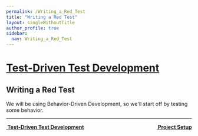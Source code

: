 ```yaml
---
permalink: /Writing_a_Red_Test
title: "Writing a Red Test"
layout: singleWithoutTitle
author_profile: true
sidebar:
  nav: Writing_a_Red_Test
---
```

<h1><a href="/Test_Driven_Test_Development">Test-Driven Test Development</a></h1>

## Writing a Red Test

We will be using Behavior-Driven Development, so we'll start off by testing some behavior.

---

<a class="reading-navigation next" href="/Writing_a_Red_Test/Project_Setup" style="float: right;"><i class="fas fa-arrow-alt-circle-right"></i><strong> &nbsp;Project Setup</strong></a><a class="reading-navigation previous" href="/Test_Driven_Test_Development"><i class="fas fa-arrow-alt-circle-left"></i><strong> &nbsp;Test-Driven Test Development</strong></a>
